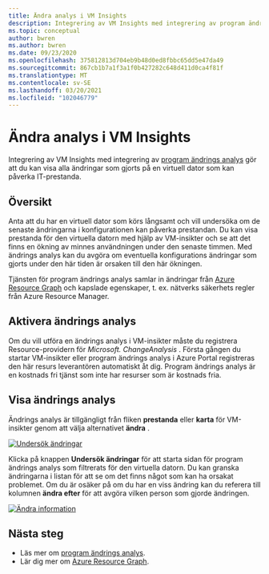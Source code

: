 ```yaml
---
title: Ändra analys i VM Insights
description: Integrering av VM Insights med integrering av program ändrings analys gör att du kan visa alla ändringar som gjorts på en virtuell dator som kan påverka IT-prestanda.
ms.topic: conceptual
author: bwren
ms.author: bwren
ms.date: 09/23/2020
ms.openlocfilehash: 375812813d704eb9b48d0ed8fbbc65dd5e47da49
ms.sourcegitcommit: 867cb1b7a1f3a1f0b427282c648d411d0ca4f81f
ms.translationtype: MT
ms.contentlocale: sv-SE
ms.lasthandoff: 03/20/2021
ms.locfileid: "102046779"
---
```

# <a name="change-analysis-in-vm-insights"></a>Ändra analys i VM Insights
Integrering av VM Insights med integrering av [program ändrings analys](../app/change-analysis.md) gör att du kan visa alla ändringar som gjorts på en virtuell dator som kan påverka IT-prestanda.

## <a name="overview"></a>Översikt
Anta att du har en virtuell dator som körs långsamt och vill undersöka om de senaste ändringarna i konfigurationen kan påverka prestandan. Du kan visa prestanda för den virtuella datorn med hjälp av VM-insikter och se att det finns en ökning av minnes användningen under den senaste timmen. Med ändrings analys kan du avgöra om eventuella konfigurations ändringar som gjorts under den här tiden är orsaken till den här ökningen.

Tjänsten för program ändrings analys samlar in ändringar från [Azure Resource Graph](../../governance/resource-graph/how-to/get-resource-changes.md) och kapslade egenskaper, t. ex. nätverks säkerhets regler från Azure Resource Manager. 

## <a name="enabling-change-analysis"></a>Aktivera ändrings analys
Om du vill utföra en ändrings analys i VM-insikter måste du registrera Resource-providern för *Microsoft. ChangeAnalysis* . Första gången du startar VM-insikter eller program ändrings analys i Azure Portal registreras den här resurs leverantören automatiskt åt dig. Program ändrings analys är en kostnads fri tjänst som inte har resurser som är kostnads fria.

## <a name="view-change-analysis"></a>Visa ändrings analys
Ändrings analys är tillgängligt från fliken **prestanda** eller **karta** för VM-insikter genom att välja alternativet **ändra** . 

[![Undersök ändringar](media/vminsights-change-analysis/investigate-changes-screenshot.png)](media/vminsights-change-analysis/investigate-changes-screenshot-zoom.png#lightbox)


Klicka på knappen **Undersök ändringar** för att starta sidan för program ändrings analys som filtrerats för den virtuella datorn. Du kan granska ändringarna i listan för att se om det finns något som kan ha orsakat problemet. Om du är osäker på om du har en viss ändring kan du referera till kolumnen **ändra efter** för att avgöra vilken person som gjorde ändringen.

[![Ändra information](media/vminsights-change-analysis/change-details-screenshot.png)](media/vminsights-change-analysis/change-details-screenshot.png#lightbox)

## <a name="next-steps"></a>Nästa steg
- Läs mer om [program ändrings analys](../app/change-analysis.md).
- Lär dig mer om [Azure Resource Graph](../../governance/resource-graph/how-to/get-resource-changes.md). 

